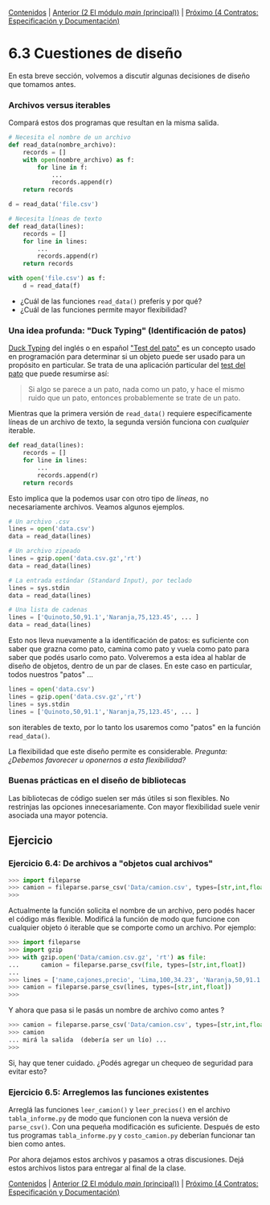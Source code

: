 [Contenidos](../Contenidos.md) \| [Anterior (2 El módulo *main* (principal))](02_Modulo_principal.md) \| [Próximo (4 Contratos: Especificación y Documentación)](04_Especificacion_y_Documentacion.md)

# 6.3 Cuestiones de diseño

En esta breve sección, volvemos a discutir algunas decisiones de diseño que tomamos antes.

### Archivos versus iterables

Compará estos dos programas que resultan en la misma salida.

```python
# Necesita el nombre de un archivo
def read_data(nombre_archivo):
    records = []
    with open(nombre_archivo) as f:
        for line in f:
            ...
            records.append(r)
    return records

d = read_data('file.csv')
```

```python
# Necesita líneas de texto
def read_data(lines):
    records = []
    for line in lines:
        ...
        records.append(r)
    return records

with open('file.csv') as f:
    d = read_data(f)
```

* ¿Cuál de las funciones `read_data()` preferís y por qué?
* ¿Cuál de las funciones permite mayor flexibilidad?

### Una idea profunda: "Duck Typing" (Identificación de patos)

[Duck Typing](https://en.wikipedia.org/wiki/Duck_typing) del inglés o en español ["Test del pato"](https://es.wikipedia.org/wiki/Duck_typing) es un concepto usado en programación para determinar si un objeto puede ser usado para un propósito en particular. Se trata de una aplicación particular del [test del pato](https://en.wikipedia.org/wiki/Duck_test) que puede resumirse así:

> Si algo se parece a un pato, nada como un pato, y hace el mismo ruido que un pato, entonces probablemente se trate de un pato.

Mientras que la primera versión de `read_data()` requiere específicamente líneas de un archivo de texto, la segunda versión funciona con *cualquier* iterable. 

```python
def read_data(lines):
    records = []
    for line in lines:
        ...
        records.append(r)
    return records
```

Esto implica que la podemos usar con otro tipo de *líneas*, no necesariamente archivos. Veamos algunos ejemplos.


```python
# Un archivo .csv
lines = open('data.csv')
data = read_data(lines)

# Un archivo zipeado 
lines = gzip.open('data.csv.gz','rt')
data = read_data(lines)

# La entrada estándar (Standard Input), por teclado
lines = sys.stdin
data = read_data(lines)

# Una lista de cadenas
lines = ['Quinoto,50,91.1','Naranja,75,123.45', ... ]
data = read_data(lines)
```

Esto nos lleva nuevamente a la identificación de patos: es suficiente con saber que grazna como pato, camina como pato y vuela como pato para saber que podés usarlo como pato. Volveremos a esta idea al hablar de diseño de objetos, dentro de un par de clases. En este caso en particular, todos nuestros "patos" ...

```python
lines = open('data.csv')
lines = gzip.open('data.csv.gz','rt')
lines = sys.stdin
lines = ['Quinoto,50,91.1','Naranja,75,123.45', ... ]
```

son iterables de texto, por lo tanto los usaremos como "patos" en la función `read_data()`.

La flexibilidad que este diseño permite es considerable.
*Pregunta: ¿Debemos favorecer u oponernos a esta flexibilidad?* 


### Buenas prácticas en el diseño de bibliotecas

Las bibliotecas de código suelen ser más útiles si son flexibles. No restrinjas las opciones innecesariamente. Con mayor flexibilidad suele venir asociada una mayor potencia.

## Ejercicio

### Ejercicio 6.4: De archivos a "objetos cual archivos"

```python
>>> import fileparse
>>> camion = fileparse.parse_csv('Data/camion.csv', types=[str,int,float])
>>>
```

Actualmente la función solicita el nombre de un archivo, pero podés hacer el código más flexible. Modificá la función de modo que funcione con cualquier objeto ó iterable que se comporte como un archivo. Por ejemplo:


```python
>>> import fileparse
>>> import gzip
>>> with gzip.open('Data/camion.csv.gz', 'rt') as file:
...      camion = fileparse.parse_csv(file, types=[str,int,float])
...
>>> lines = ['name,cajones,precio', 'Lima,100,34.23', 'Naranja,50,91.1', 'Mburucuya,75,45.1']
>>> camion = fileparse.parse_csv(lines, types=[str,int,float])
>>>
```

Y ahora que pasa si le pasás un nombre de archivo como antes ?

```python
>>> camion = fileparse.parse_csv('Data/camion.csv', types=[str,int,float])
>>> camion
... mirá la salida  (debería ser un lío) ...
>>>
```

Si, hay que tener cuidado. ¿Podés agregar un chequeo de seguridad para evitar esto?

### Ejercicio 6.5: Arreglemos las funciones existentes
Arreglá las funciones `leer_camion()` y `leer_precios()` en el archivo `tabla_informe.py` de modo que funcionen con la nueva versión de `parse_csv()`. Con una pequeña modificación es suficiente. Después de esto tus programas `tabla_informe.py` y `costo_camion.py` deberían funcionar tan bien como antes. 

Por ahora dejamos estos archivos y pasamos a otras discusiones. Dejá estos archivos listos para entregar al final de la clase. 


[Contenidos](../Contenidos.md) \| [Anterior (2 El módulo *main* (principal))](02_Modulo_principal.md) \| [Próximo (4 Contratos: Especificación y Documentación)](04_Especificacion_y_Documentacion.md)

